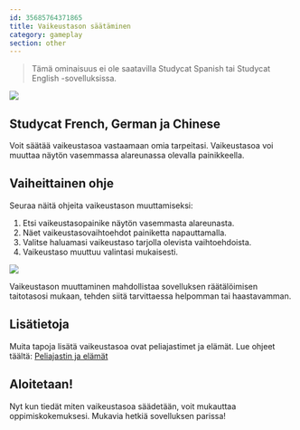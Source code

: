 ```yaml
---
id: 35685764371865
title: Vaikeustason säätäminen
category: gameplay
section: other
---
```

> Tämä ominaisuus ei ole saatavilla Studycat Spanish tai Studycat English -sovelluksissa.

![](https://help.studycat.com/hc/article_attachments/35685764333977)

## Studycat French, German ja Chinese

Voit säätää vaikeustasoa vastaamaan omia tarpeitasi. Vaikeustasoa voi muuttaa näytön vasemmassa alareunassa olevalla painikkeella.

## Vaiheittainen ohje 

Seuraa näitä ohjeita vaikeustason muuttamiseksi:

1. Etsi vaikeustasopainike näytön vasemmasta alareunasta.
2. Näet vaikeustasovaihtoehdot painiketta napauttamalla.
3. Valitse haluamasi vaikeustaso tarjolla olevista vaihtoehdoista.
4. Vaikeustaso muuttuu valintasi mukaisesti.

![](https://help.studycat.com/hc/article_attachments/35685764338201)

Vaikeustason muuttaminen mahdollistaa sovelluksen räätälöimisen taitotasosi mukaan, tehden siitä tarvittaessa helpomman tai haastavamman.

## Lisätietoja

Muita tapoja lisätä vaikeustasoa ovat peliajastimet ja elämät. Lue ohjeet täältä: [Peliajastin ja elämät](https://help.studycat.com/hc/en-us/articles/27187476326297)

## Aloitetaan!

Nyt kun tiedät miten vaikeustasoa säädetään, voit mukauttaa oppimiskokemuksesi. Mukavia hetkiä sovelluksen parissa!
```